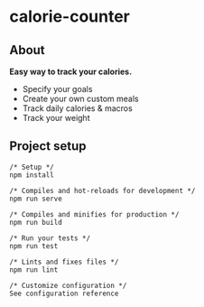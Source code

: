 # calorie-counter

## About

**Easy way to track your calories.**

* Specify your goals  
* Create your own custom meals
* Track daily calories & macros
* Track your weight


## Project setup
```
/* Setup */
npm install

/* Compiles and hot-reloads for development */
npm run serve

/* Compiles and minifies for production */
npm run build

/* Run your tests */
npm run test

/* Lints and fixes files */
npm run lint

/* Customize configuration */
See configuration reference
```
